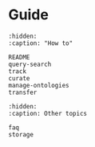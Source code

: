 # Guide

```{toctree}
:hidden:
:caption: "How to"

README
query-search
track
curate
manage-ontologies
transfer
```

```{toctree}
:hidden:
:caption: Other topics

faq
storage
```
